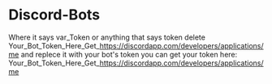 # Discord-Bots
Where it says var_Token or anything that says token delete Your_Bot_Token_Here_Get_https://discordapp.com/developers/applications/me
and replece it with your bot's token
you can get your token here:
Your_Bot_Token_Here_Get_https://discordapp.com/developers/applications/me
